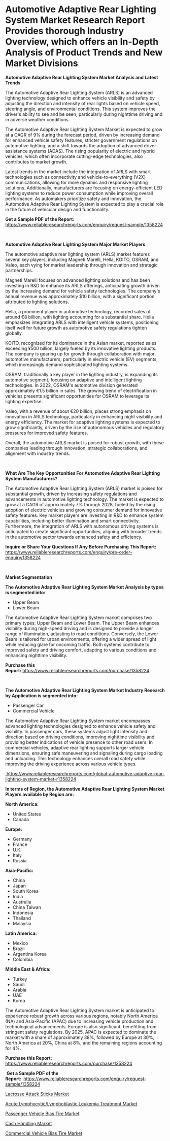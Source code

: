 <p><h1>Automotive Adaptive Rear Lighting System Market Research Report Provides thorough Industry Overview, which offers an In-Depth Analysis of Product Trends and New Market Divisions</h1></p><p><strong>Automotive Adaptive Rear Lighting System Market Analysis and Latest Trends</strong></p>
<p><p>The Automotive Adaptive Rear Lighting System (ARLS) is an advanced lighting technology designed to enhance vehicle visibility and safety by adjusting the direction and intensity of rear lights based on vehicle speed, steering angle, and environmental conditions. This system improves the driver's ability to see and be seen, particularly during nighttime driving and in adverse weather conditions.</p><p>The Automotive Adaptive Rear Lighting System Market is expected to grow at a CAGR of 9% during the forecast period, driven by increasing demand for enhanced vehicle safety features, stricter government regulations on automotive lighting, and a shift towards the adoption of advanced driver-assistance systems (ADAS). The rising popularity of electric and hybrid vehicles, which often incorporate cutting-edge technologies, also contributes to market growth.</p><p>Latest trends in the market include the integration of ARLS with smart technologies such as connectivity and vehicle-to-everything (V2X) communications, allowing for more dynamic and responsive lighting solutions. Additionally, manufacturers are focusing on energy-efficient LED lighting systems to reduce power consumption while improving overall performance. As automakers prioritize safety and innovation, the Automotive Adaptive Rear Lighting System is expected to play a crucial role in the future of vehicular design and functionality.</p></p>
<p><strong>Get a Sample PDF of the Report:&nbsp;</strong> <a href="https://www.reliableresearchreports.com/enquiry/request-sample/1358224?utm_campaign=8&utm_medium=2&utm_source=Github&utm_content=ia&utm_term=03112024&utm_id=automotive-adaptive-rear-lighting-system">https://www.reliableresearchreports.com/enquiry/request-sample/1358224</a></p>
<p>&nbsp;</p>
<p><strong>Automotive Adaptive Rear Lighting System Major Market Players</strong></p>
<p><p>The automotive adaptive rear lighting system (ARLS) market features several key players, including Magneti Marelli, Hella, KOITO, OSRAM, and Valeo, each vying for market leadership through innovation and strategic partnerships. </p><p>Magneti Marelli focuses on advanced lighting solutions and has been investing in R&D to enhance its ARLS offerings, anticipating growth driven by the increasing demand for vehicle safety technologies. The company's annual revenue was approximately $10 billion, with a significant portion attributed to lighting solutions.</p><p>Hella, a prominent player in automotive technology, recorded sales of around €8 billion, with lighting accounting for a substantial share. Hella emphasizes integrating ARLS with intelligent vehicle systems, positioning itself well for future growth as automotive safety regulations tighten globally.</p><p>KOITO, recognized for its dominance in the Asian market, reported sales exceeding ¥500 billion, largely fueled by its innovative lighting products. The company is gearing up for growth through collaboration with major automotive manufacturers, particularly in electric vehicle (EV) segments, which increasingly demand sophisticated lighting systems.</p><p>OSRAM, traditionally a key player in the lighting industry, is expanding its automotive segment, focusing on adaptive and intelligent lighting technologies. In 2022, OSRAM's automotive division generated approximately €1.5 billion in sales. The growing trend of electrification in vehicles presents significant opportunities for OSRAM to leverage its lighting expertise.</p><p>Valeo, with a revenue of about €20 billion, places strong emphasis on innovation in ARLS technology, particularly in enhancing night visibility and energy efficiency. The market for adaptive lighting systems is expected to grow significantly, driven by the rise of autonomous vehicles and regulatory pressures for improved safety features.</p><p>Overall, the automotive ARLS market is poised for robust growth, with these companies leading through innovation, strategic collaborations, and alignment with industry trends.</p></p>
<p>&nbsp;</p>
<p><strong>What Are The Key Opportunities For Automotive Adaptive Rear Lighting System Manufacturers?</strong></p>
<p><p>The Automotive Adaptive Rear Lighting System (ARLS) market is poised for substantial growth, driven by increasing safety regulations and advancements in automotive lighting technology. The market is expected to grow at a CAGR of approximately 7% through 2028, fueled by the rising adoption of electric vehicles and growing consumer demand for innovative safety features. Key market players are investing in R&D to enhance system capabilities, including better illumination and smart connectivity. Furthermore, the integration of ARLS with autonomous driving systems is anticipated to create significant opportunities, aligning with broader trends in the automotive sector towards enhanced safety and efficiency.</p></p>
<p><strong>Inquire or Share Your Questions If Any Before Purchasing This Report:</strong> <a href="https://www.reliableresearchreports.com/enquiry/pre-order-enquiry/1358224?utm_campaign=8&utm_medium=2&utm_source=Github&utm_content=ia&utm_term=03112024&utm_id=automotive-adaptive-rear-lighting-system">https://www.reliableresearchreports.com/enquiry/pre-order-enquiry/1358224</a></p>
<p>&nbsp;</p>
<p><strong>Market Segmentation</strong></p>
<p><strong>The Automotive Adaptive Rear Lighting System Market Analysis by types is segmented into:</strong></p>
<p><ul><li>Upper Beam</li><li>Lower Beam</li></ul></p>
<p><p>The Automotive Adaptive Rear Lighting System market comprises two primary types: Upper Beam and Lower Beam. The Upper Beam enhances visibility during high-speed driving and is designed to provide a longer range of illumination, adjusting to road conditions. Conversely, the Lower Beam is tailored for urban environments, offering a wider spread of light while reducing glare for oncoming traffic. Both systems contribute to improved safety and driving comfort, adapting to various conditions and enhancing nighttime visibility.</p></p>
<p><strong>Purchase this Report:&nbsp;</strong><a href="https://www.reliableresearchreports.com/purchase/1358224?utm_campaign=8&utm_medium=2&utm_source=Github&utm_content=ia&utm_term=03112024&utm_id=automotive-adaptive-rear-lighting-system">https://www.reliableresearchreports.com/purchase/1358224</a></p>
<p>&nbsp;</p>
<p><strong>The Automotive Adaptive Rear Lighting System Market Industry Research by Application is segmented into:</strong></p>
<p><ul><li>Passenger Car</li><li>Commercial Vehicle</li></ul></p>
<p><p>The Automotive Adaptive Rear Lighting System market encompasses advanced lighting technologies designed to enhance vehicle safety and visibility. In passenger cars, these systems adjust light intensity and direction based on driving conditions, improving nighttime visibility and providing better indications of vehicle presence to other road users. In commercial vehicles, adaptive rear lighting supports larger vehicle dimensions, ensuring safe maneuvering and signaling during cargo loading and unloading. This technology enhances overall road safety while improving the driving experience across various vehicle types.</p></p>
<p><a href="https://www.reliableresearchreports.com/global-automotive-adaptive-rear-lighting-system-market-r1358224?utm_campaign=8&utm_medium=2&utm_source=Github&utm_content=ia&utm_term=03112024&utm_id=automotive-adaptive-rear-lighting-system">&nbsp;https://www.reliableresearchreports.com/global-automotive-adaptive-rear-lighting-system-market-r1358224</a></p>
<p><strong>In terms of Region, the Automotive Adaptive Rear Lighting System Market Players available by Region are:</strong></p>
<p>
    <p> <strong> North America: </strong>
        <ul>
            <li>United States</li>
            <li>Canada</li>
        </ul>
        </p> 
    <p> <strong> Europe: </strong>
        <ul>
            <li>Germany</li>
            <li>France</li>
            <li>U.K.</li>
            <li>Italy</li>
            <li>Russia</li>
        </ul>
        </p> 
    <p> <strong> Asia-Pacific: </strong>
        <ul>
            <li>China</li>
            <li>Japan</li>
            <li>South Korea</li>
            <li>India</li>
            <li>Australia</li>
            <li>China Taiwan</li>
            <li>Indonesia</li>
            <li>Thailand</li>
            <li>Malaysia</li>
        </ul>
        </p> 
    <p> <strong> Latin America: </strong>
        <ul>
            <li>Mexico</li>
            <li>Brazil</li>
            <li>Argentina Korea</li>
            <li>Colombia</li>
        </ul>
        </p> 
    <p> <strong> Middle East & Africa: </strong>
        <ul>
            <li>Turkey</li>
            <li>Saudi</li>
            <li>Arabia</li>
            <li>UAE</li>
            <li>Korea</li>
        </ul>
    </p>
    </p>
<p><p>The Automotive Adaptive Rear Lighting System market is anticipated to experience robust growth across various regions, notably North America (NA) and Asia-Pacific (APAC) due to increasing vehicle production and technological advancements. Europe is also significant, benefitting from stringent safety regulations. By 2025, APAC is expected to dominate the market with a share of approximately 38%, followed by Europe at 30%, North America at 20%, China at 8%, and the remaining regions accounting for 4%.</p></p>
<p><strong>Purchase this Report: </strong><a href="https://www.reliableresearchreports.com/purchase/1358224?utm_campaign=8&utm_medium=2&utm_source=Github&utm_content=ia&utm_term=03112024&utm_id=automotive-adaptive-rear-lighting-system">https://www.reliableresearchreports.com/purchase/1358224</a></p>
<p>&nbsp;<strong>Get a Sample PDF of the Report:&nbsp;&nbsp;</strong><a href="https://www.reliableresearchreports.com/enquiry/request-sample/1358224?utm_campaign=8&utm_medium=2&utm_source=Github&utm_content=ia&utm_term=03112024&utm_id=automotive-adaptive-rear-lighting-system">https://www.reliableresearchreports.com/enquiry/request-sample/1358224</a></p>
<p><strong></strong></p>
<p><p><a href="https://www.linkedin.com/pulse/global-lacrosse-attack-sticks-market-forecast-2024-2031-trends-pd0cf?utm_campaign=8&utm_medium=2&utm_source=Github&utm_content=ia&utm_term=03112024&utm_id=automotive-adaptive-rear-lighting-system">Lacrosse Attack Sticks Market</a></p><p><a href="https://issuu.com/reportprime-2/docs/acute-lymphocyticlymphoblastic-leuk_ffe364f2b4ac58?utm_campaign=8&utm_medium=2&utm_source=Github&utm_content=ia&utm_term=03112024&utm_id=automotive-adaptive-rear-lighting-system">Acute Lymphocytic/Lymphoblastic Leukemia Treatment Market</a></p><p><a href="https://github.com/loftinirkaakcsu/Market-Research-Report-List-1/blob/main/passenger-vehicle-bias-tire-market.md?utm_campaign=8&utm_medium=2&utm_source=Github&utm_content=ia&utm_term=03112024&utm_id=automotive-adaptive-rear-lighting-system">Passenger Vehicle Bias Tire Market</a></p><p><a href="https://www.linkedin.com/pulse/exploring-cash-handling-market-dynamics-revenue-analysis-growth-ay1kf?utm_campaign=8&utm_medium=2&utm_source=Github&utm_content=ia&utm_term=03112024&utm_id=automotive-adaptive-rear-lighting-system">Cash Handling Market</a></p><p><a href="https://github.com/stumpefzclearez/Market-Research-Report-List-1/blob/main/commercial-vehicle-bias-tire-market.md?utm_campaign=8&utm_medium=2&utm_source=Github&utm_content=ia&utm_term=03112024&utm_id=automotive-adaptive-rear-lighting-system">Commercial Vehicle Bias Tire Market</a></p></p>